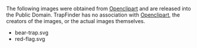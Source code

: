 The following images were obtained from [Openclipart](https://openclipart.org/)
and are released into the Public Domain. TrapFinder has no association with
[Openclipart](https://openclipart.org/), the creators of the images, or the
actual images themselves.

* bear-trap.svg
* red-flag.svg
